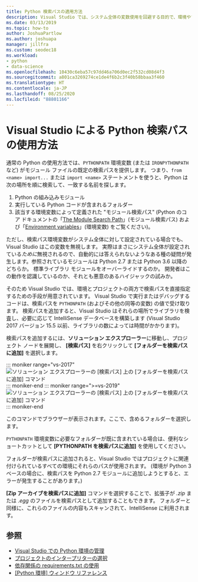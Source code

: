 ```yaml
---
title: Python 検索パスの適用方法
description: Visual Studio では、システム全体の変数使用を回避する目的で、環境やプロジェクトの検索パスを指定するための特別な方法が用意されています。
ms.date: 03/13/2019
ms.topic: how-to
author: JoshuaPartlow
ms.author: joshuapa
manager: jillfra
ms.custom: seodec18
ms.workload:
- python
- data-science
ms.openlocfilehash: 10430c6eba57c97dd46a706d0ec2f532cd08d4f3
ms.sourcegitcommit: a801ca3269274ce1de4f6b2c3f40b58bbaa3f460
ms.translationtype: HT
ms.contentlocale: ja-JP
ms.lasthandoff: 08/25/2020
ms.locfileid: "88801166"
---
```

# <a name="how-visual-studio-uses-python-search-paths"></a>Visual Studio による Python 検索パスの使用方法

通常の Python の使用方法では、`PYTHONPATH` 環境変数 (または `IRONPYTHONPATH` など) がモジュール ファイルの既定の検索パスを提供します。 つまり、`from <name> import...` または `import <name>` ステートメントを使うと、Python は次の場所を順に検索して、一致する名前を探します。

1. Python の組み込みモジュール
1. 実行している Python コードが含まれるフォルダー
1. 該当する環境変数によって定義された "モジュール検索パス" (Python のコア ドキュメントの「[The Module Search Path](https://docs.python.org/2/tutorial/modules.html#the-module-search-path)」(モジュール検索パス) および「[Environment variables](https://docs.python.org/2/using/cmdline.html#envvar-PYTHONPATH)」(環境変数) をご覧ください)。

ただし、検索パス環境変数がシステム全体に対して設定されている場合でも、Visual Studio はこの変数を無視します。 実際はまさにシステム全体が設定されている*ために*無視されるので、自動的には答えられないようなある種の疑問が発生します。参照されているモジュールは Python 2.7 または Python 3.6 以降のどちらか。 標準ライブラリ モジュールをオーバーライドするのか。 開発者はこの動作を認識しているのか、それとも悪意のあるハイジャックの試みか。

そのため Visual Studio では、環境とプロジェクトの両方で検索パスを直接指定するための手段が用意されています。 Visual Studio で実行またはデバッグするコードは、検索パスを `PYTHONPATH` (およびその他の同等の変数) の値で受け取ります。 検索パスを追加すると、Visual Studio はそれらの場所でライブラリを検査し、必要に応じて IntelliSense データベースを構築します (Visual Studio 2017 バージョン 15.5 以前、ライブラリの数によっては時間がかかります)。

検索パスを追加するには、**ソリューション エクスプローラー**に移動し、プロジェクト ノードを展開し、 **[検索パス]** を右クリックして **[フォルダーを検索パスに追加]** を選択します。

::: moniker range="vs-2017"
![ソリューション エクスプローラーの [検索パス] 上の [フォルダーを検索パスに追加] コマンド](media/search-paths-command.png)
::: moniker-end
::: moniker range=">=vs-2019"
![ソリューション エクスプローラーの [検索パス] 上の [フォルダーを検索パスに追加] コマンド](media/search-paths-command-2019.png)
::: moniker-end

このコマンドでブラウザーが表示されます。ここで、含めるフォルダーを選択します。

`PYTHONPATH` 環境変数に必要なフォルダーが既に含まれている場合は、便利なショートカットとして **[PYTHONPATH を検索パスに追加]** を使用してください。

フォルダーが検索パスに追加されると、Visual Studio ではプロジェクトに関連付けられているすべての環境にそれらのパスが使用されます。 (環境が Python 3 ベースの場合に、検索パスを Python 2.7 モジュールに追加しようとすると、エラーが発生することがあります。)

**[Zip アーカイブを検索パスに追加]** コマンドを選択することで、拡張子が *.zip* または *.egg* のファイルを検索パスとして追加することもできます。 フォルダーと同様に、これらのファイルの内容もスキャンされて、IntelliSense に利用されます。

## <a name="see-also"></a>参照

- [Visual Studio での Python 環境の管理](managing-python-environments-in-visual-studio.md)
- [プロジェクトのインタープリターの選択](selecting-a-python-environment-for-a-project.md)
- [依存関係の requirements.txt の使用](managing-required-packages-with-requirements-txt.md)
- [[Python 環境] ウィンドウ リファレンス](python-environments-window-tab-reference.md)
